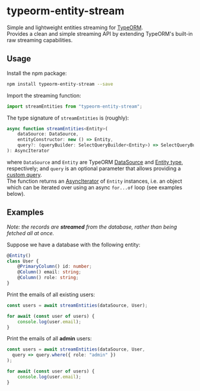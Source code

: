 # typeorm-entity-stream
Simple and lightweight entities streaming for [TypeORM](https://typeorm.io/).  
Provides a clean and simple streaming API by extending TypeORM's built-in raw streaming capabilities.

## Usage
Install the npm package:
```sh
npm install typeorm-entity-stream --save
```
  
Import the streaming function:  
```ts
import streamEntities from "typeorm-entity-stream";
```

The type signature of `streamEntities` is (roughly):
```ts
async function streamEntities<Entity>(
    dataSource: DataSource,
    entityConstructor: new () => Entity,
    query?: (queryBuilder: SelectQueryBuilder<Entity>) => SelectQueryBuilder<Entity>
): AsyncIterator
```
where `DataSource` and `Entity` are TypeORM [DataSource](https://typeorm.io/data-source) and [Entity type](https://typeorm.io/entities), respectively; and `query` is an optional parameter that allows providing a [custom query](https://typeorm.io/select-query-builder).  
The function returns an [AsyncIterator](https://developer.mozilla.org/en-US/docs/Web/JavaScript/Reference/Global_Objects/AsyncIterator) of `Entity` instances, i.e. an object which can be iterated over using an async `for...of` loop (see examples below).

## Examples
_Note:  the records are **streamed** from the database, rather than being fetched all at once._

Suppose we have a database with the following entity:
```ts
@Entity()
class User {
    @PrimaryColumn() id: number;
    @Column() email: string;
    @Column() role: string;
}
```

Print the emails of all existing users:
```ts
const users = await streamEntities(dataSource, User);

for await (const user of users) {
    console.log(user.email);
}
```

Print the emails of all **admin** users:
```ts
const users = await streamEntities(dataSource, User, 
  query => query.where({ role: "admin" })
);

for await (const user of users) {
    console.log(user.email);
}
```
